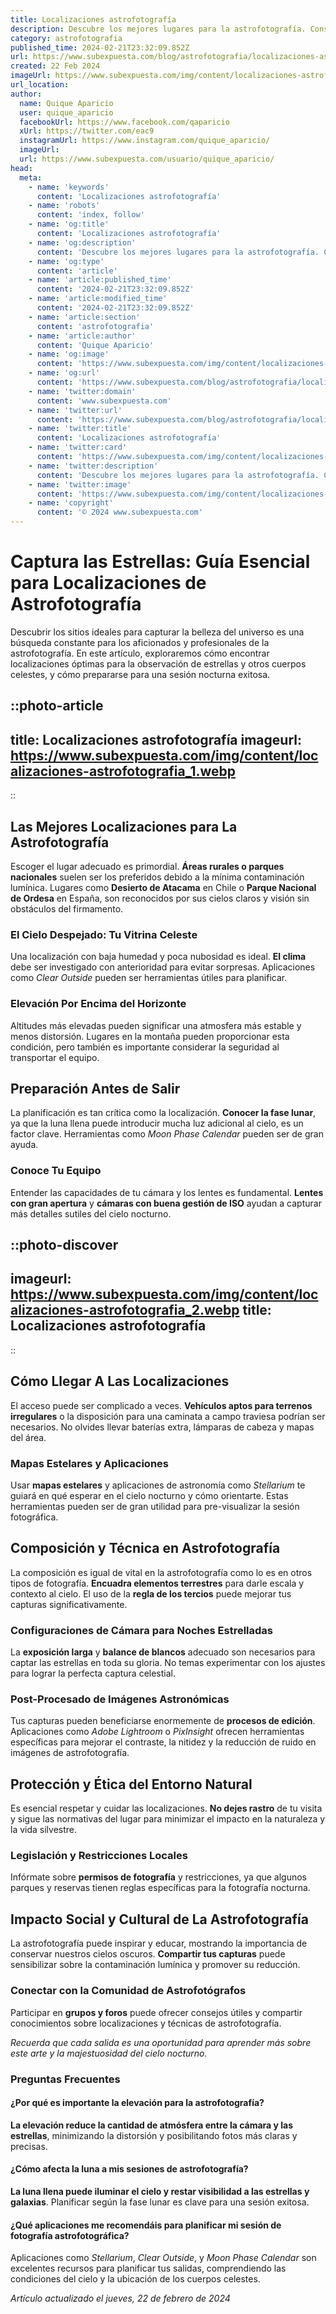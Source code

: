 ```yaml
---
title: Localizaciones astrofotografía
description: Descubre los mejores lugares para la astrofotografía. Consejos, mapas y guías para capturar el cielo nocturno con impresionante claridad.
category: astrofotografia
published_time: 2024-02-21T23:32:09.852Z
url: https://www.subexpuesta.com/blog/astrofotografia/localizaciones-astrofotografia
created: 22 Feb 2024
imageUrl: https://www.subexpuesta.com/img/content/localizaciones-astrofotografia_1.webp
url_location:
author:
  name: Quique Aparicio
  user: quique_aparicio
  facebookUrl: https://www.facebook.com/qaparicio
  xUrl: https://twitter.com/eac9
  instagramUrl: https://www.instagram.com/quique_aparicio/
  imageUrl: 
  url: https://www.subexpuesta.com/usuario/quique_aparicio/
head:
  meta:
    - name: 'keywords'
      content: 'Localizaciones astrofotografía'
    - name: 'robots'
      content: 'index, follow'
    - name: 'og:title'
      content: 'Localizaciones astrofotografía'
    - name: 'og:description'
      content: 'Descubre los mejores lugares para la astrofotografía. Consejos, mapas y guías para capturar el cielo nocturno con impresionante claridad.'
    - name: 'og:type'
      content: 'article'
    - name: 'article:published_time'
      content: '2024-02-21T23:32:09.852Z'
    - name: 'article:modified_time'
      content: '2024-02-21T23:32:09.852Z'
    - name: 'article:section'
      content: 'astrofotografia'
    - name: 'article:author'
      content: 'Quique Aparicio'
    - name: 'og:image'
      content: 'https://www.subexpuesta.com/img/content/localizaciones-astrofotografia_1.webp'
    - name: 'og:url'
      content: 'https://www.subexpuesta.com/blog/astrofotografia/localizaciones-astrofotografia'
    - name: 'twitter:domain'
      content: 'www.subexpuesta.com'
    - name: 'twitter:url'
      content: 'https://www.subexpuesta.com/blog/astrofotografia/localizaciones-astrofotografia'
    - name: 'twitter:title'
      content: 'Localizaciones astrofotografía'
    - name: 'twitter:card'
      content: 'https://www.subexpuesta.com/img/content/localizaciones-astrofotografia_1.webp'
    - name: 'twitter:description'
      content: 'Descubre los mejores lugares para la astrofotografía. Consejos, mapas y guías para capturar el cielo nocturno con impresionante claridad.'
    - name: 'twitter:image'
      content: 'https://www.subexpuesta.com/img/content/localizaciones-astrofotografia_1.webp'
    - name: 'copyright'
      content: '© 2024 www.subexpuesta.com'
---
```

# Captura las Estrellas: Guía Esencial para Localizaciones de Astrofotografía

Descubrir los sitios ideales para capturar la belleza del universo es una búsqueda constante para los aficionados y profesionales de la astrofotografía. En este artículo, exploraremos cómo encontrar localizaciones óptimas para la observación de estrellas y otros cuerpos celestes, y cómo prepararse para una sesión nocturna exitosa.


::photo-article
---
title: Localizaciones astrofotografía
imageurl: https://www.subexpuesta.com/img/content/localizaciones-astrofotografia_1.webp
---
::


## Las Mejores Localizaciones para La Astrofotografía

Escoger el lugar adecuado es primordial. **Áreas rurales o parques nacionales** suelen ser los preferidos debido a la mínima contaminación lumínica. Lugares como **Desierto de Atacama** en Chile o **Parque Nacional de Ordesa** en España, son reconocidos por sus cielos claros y visión sin obstáculos del firmamento.

### El Cielo Despejado: Tu Vitrina Celeste

Una localización con baja humedad y poca nubosidad es ideal. **El clima** debe ser investigado con anterioridad para evitar sorpresas. Aplicaciones como *Clear Outside* pueden ser herramientas útiles para planificar.

### Elevación Por Encima del Horizonte

Altitudes más elevadas pueden significar una atmosfera más estable y menos distorsión. Lugares en la montaña pueden proporcionar esta condición, pero también es importante considerar la seguridad al transportar el equipo.

## Preparación Antes de Salir

La planificación es tan crítica como la localización. **Conocer la fase lunar**, ya que la luna llena puede introducir mucha luz adicional al cielo, es un factor clave. Herramientas como *Moon Phase Calendar* pueden ser de gran ayuda.

### Conoce Tu Equipo

Entender las capacidades de tu cámara y los lentes es fundamental. **Lentes con gran apertura** y **cámaras con buena gestión de ISO** ayudan a capturar más detalles sutiles del cielo nocturno.


::photo-discover
---
imageurl: https://www.subexpuesta.com/img/content/localizaciones-astrofotografia_2.webp
title: Localizaciones astrofotografía
---
::


## Cómo Llegar A Las Localizaciones

El acceso puede ser complicado a veces. **Vehículos aptos para terrenos irregulares** o la disposición para una caminata a campo traviesa podrían ser necesarios. No olvides llevar baterías extra, lámparas de cabeza y mapas del área.

### Mapas Estelares y Aplicaciones

Usar **mapas estelares** y aplicaciones de astronomía como *Stellarium* te guiará en qué esperar en el cielo nocturno y cómo orientarte. Estas herramientas pueden ser de gran utilidad para pre-visualizar la sesión fotográfica.

## Composición y Técnica en Astrofotografía

La composición es igual de vital en la astrofotografía como lo es en otros tipos de fotografía. **Encuadra elementos terrestres** para darle escala y contexto al cielo. El uso de la **regla de los tercios** puede mejorar tus capturas significativamente.

### Configuraciones de Cámara para Noches Estrelladas

La **exposición larga** y **balance de blancos** adecuado son necesarios para captar las estrellas en toda su gloria. No temas experimentar con los ajustes para lograr la perfecta captura celestial.

### Post-Procesado de Imágenes Astronómicas

Tus capturas pueden beneficiarse enormemente de **procesos de edición**. Aplicaciones como *Adobe Lightroom* o *PixInsight* ofrecen herramientas específicas para mejorar el contraste, la nitidez y la reducción de ruido en imágenes de astrofotografía.

## Protección y Ética del Entorno Natural

Es esencial respetar y cuidar las localizaciones. **No dejes rastro** de tu visita y sigue las normativas del lugar para minimizar el impacto en la naturaleza y la vida silvestre.

### Legislación y Restricciones Locales

Infórmate sobre **permisos de fotografía** y restricciones, ya que algunos parques y reservas tienen reglas específicas para la fotografía nocturna.

## Impacto Social y Cultural de La Astrofotografía

La astrofotografía puede inspirar y educar, mostrando la importancia de conservar nuestros cielos oscuros. **Compartir tus capturas** puede sensibilizar sobre la contaminación lumínica y promover su reducción.

### Conectar con la Comunidad de Astrofotógrafos

Participar en **grupos y foros** puede ofrecer consejos útiles y compartir conocimientos sobre localizaciones y técnicas de astrofotografía.
 
*Recuerda que cada salida es una oportunidad para aprender más sobre este arte y la majestuosidad del cielo nocturno.*

### Preguntas Frecuentes

#### ¿Por qué es importante la elevación para la astrofotografía?

**La elevación reduce la cantidad de atmósfera entre la cámara y las estrellas**, minimizando la distorsión y posibilitando fotos más claras y precisas.

#### ¿Cómo afecta la luna a mis sesiones de astrofotografía?

**La luna llena puede iluminar el cielo y restar visibilidad a las estrellas y galaxias**. Planificar según la fase lunar es clave para una sesión exitosa.

#### ¿Qué aplicaciones me recomendáis para planificar mi sesión de fotografía astrofotográfica?

Aplicaciones como *Stellarium*, *Clear Outside*, y *Moon Phase Calendar* son excelentes recursos para planificar tus salidas, comprendiendo las condiciones del cielo y la ubicación de los cuerpos celestes.

_Artículo actualizado el jueves, 22 de febrero de 2024_